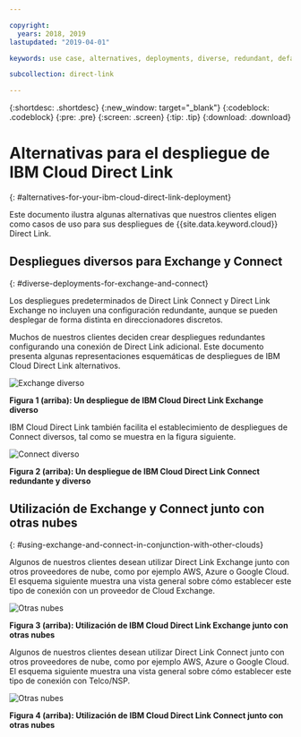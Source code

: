 ```yaml
---

copyright:
  years: 2018, 2019
lastupdated: "2019-04-01"

keywords: use case, alternatives, deployments, diverse, redundant, default, multi-cloud, other clouds, schematic

subcollection: direct-link

---
```


{:shortdesc: .shortdesc}
{:new_window: target="_blank"}
{:codeblock: .codeblock}
{:pre: .pre}
{:screen: .screen}
{:tip: .tip}
{:download: .download}

# Alternativas para el despliegue de IBM Cloud Direct Link
{: #alternatives-for-your-ibm-cloud-direct-link-deployment}

Este documento ilustra algunas alternativas que nuestros clientes eligen como casos de uso para sus despliegues de {{site.data.keyword.cloud}} Direct Link.

## Despliegues diversos para Exchange y Connect
{: #diverse-deployments-for-exchange-and-connect}

Los despliegues predeterminados de Direct Link Connect y Direct Link Exchange no incluyen una configuración redundante, aunque se pueden desplegar de forma distinta en direccionadores discretos.

Muchos de nuestros clientes deciden crear despliegues redundantes configurando una conexión de Direct Link adicional. Este documento presenta algunas representaciones esquemáticas de despliegues de IBM Cloud Direct Link alternativos.

![Exchange diverso](/images/Direct-Link-Exchange-Diverse.png)

**Figura 1 (arriba): Un despliegue de IBM Cloud Direct Link Exchange diverso**

IBM Cloud Direct Link también facilita el establecimiento de despliegues de Connect diversos, tal como se muestra en la figura siguiente.

![Connect diverso](/images/Direct-Link-Connect-Diverse.png)


**Figura 2 (arriba): Un despliegue de IBM Cloud Direct Link Connect redundante y diverso**

## Utilización de Exchange y Connect junto con otras nubes
{: #using-exchange-and-connect-in-conjunction-with-other-clouds}

Algunos de nuestros clientes desean utilizar Direct Link Exchange junto con otros proveedores de nube, como por ejemplo AWS, Azure o Google Cloud. El esquema siguiente muestra una vista general sobre cómo establecer este tipo de conexión con un proveedor de Cloud Exchange.

![Otras nubes](/images/Direct-Link-Exchange-Other-Clouds.png)

**Figura 3 (arriba): Utilización de IBM Cloud Direct Link Exchange junto con otras nubes**

Algunos de nuestros clientes desean utilizar Direct Link Connect junto con otros proveedores de nube, como por ejemplo AWS, Azure o Google Cloud. El esquema siguiente muestra una vista general sobre cómo establecer este tipo de conexión con Telco/NSP.

![Otras nubes](/images/Direct-Link-Connect-other-clouds.png)

**Figura 4 (arriba): Utilización de IBM Cloud Direct Link Connect junto con otras nubes**

